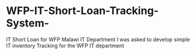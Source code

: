 # WFP-IT-Short-Loan-Tracking-System-
IT Short Loan for WFP Malawi IT Department
I was asked to develop simple IT inventory Tracking for the WFP IT department 
